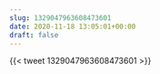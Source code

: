 ```yaml
---
slug: 1329047963608473601
date: 2020-11-18 13:05:01+00:00
draft: false
---
```


{{< tweet 1329047963608473601 >}}
